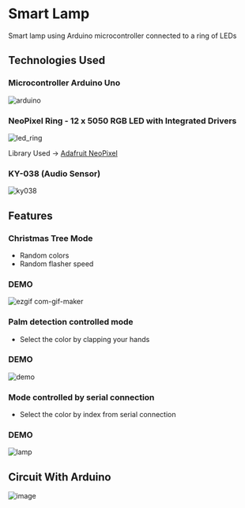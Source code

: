 # Smart Lamp

Smart lamp using Arduino microcontroller connected to a ring of LEDs

## Technologies Used

### Microcontroller Arduino Uno

![arduino](https://user-images.githubusercontent.com/23506996/143781428-ecd5c6dc-c827-4854-93c6-014ceb9bfc3b.png)

### NeoPixel Ring - 12 x 5050 RGB LED with Integrated Drivers

![led_ring](https://user-images.githubusercontent.com/23506996/143781442-fccdfd51-adf1-47b3-80f1-4a973fb83df0.jpg)

Library Used -> [Adafruit NeoPixel](https://github.com/adafruit/Adafruit_NeoPixel)

### KY-038 (Audio Sensor)

![ky038](https://user-images.githubusercontent.com/23506996/143781455-c3c05c4f-cac5-4da4-a95f-6ce18e68070d.png)

## Features

### Christmas Tree Mode

- Random colors
- Random flasher speed

### DEMO

![ezgif com-gif-maker](https://user-images.githubusercontent.com/23506996/206853203-8df8d62a-8bb1-4377-b1dd-e941beccd184.gif)

### Palm detection controlled mode

- Select the color by clapping your hands

### DEMO

![demo](https://user-images.githubusercontent.com/23506996/143781444-73dbf373-0add-4eae-905a-f84cbc71e76c.gif)

### Mode controlled by serial connection

- Select the color by index from serial connection

### DEMO

![lamp](https://user-images.githubusercontent.com/23506996/143781446-f1e96d3f-bd5f-47e1-85de-dc842d22ad5f.jpg)


## Circuit With Arduino

![image](https://user-images.githubusercontent.com/23506996/193470289-2ad43fc8-27bb-4f1a-80a4-0ebc292a3bb3.png)